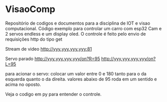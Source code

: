# VisaoComp
Repositório de codigos e documentos para a disciplina de IOT e visao computacional. Código exemplo para controlar um carro com esp32 Cam e 2 servos endless e um display oled. O controle é feito pelo envio de requisições http do tipo get

Stream de video
http://yyy.yyy.yyy.yyy:81 


Servo parado
http://yyy.yyy.yyy.yyy/on?R=95
http://yyy.yyy.yyy.yyy/on?L=95

para acionar o servo: colocar um valor entre 0 e 180 tanto para o da esquerda quanto o da direita. valores abaixo de 95 roda em um sentido e acima no oposto.

Veja o codigo em py para entender o controle.

